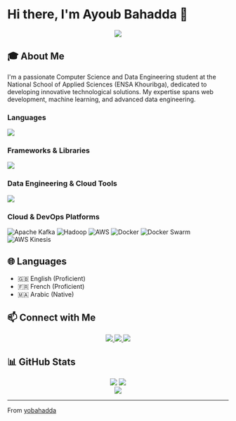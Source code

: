 # Hi there, I'm Ayoub Bahadda 👋

<div align="center">
  <img src="https://readme-typing-svg.herokuapp.com?font=Fira+Code&pause=1000&color=1E88E5&center=true&width=435&lines=Data+Engineer+%7C+Full+Stack+Developer;Machine+Learning+Enthusiast;Data+Engineer+%7C+Innovator" />
</div>

## 🎓 About Me
I'm a passionate Computer Science and Data Engineering student at the National School of Applied Sciences (ENSA Khouribga), dedicated to developing innovative technological solutions. My expertise spans web development, machine learning, and advanced data engineering.


### Languages
<div>
  <img src="https://skillicons.dev/icons?i=python,java,javascript,typescript,c" />
</div>

### Frameworks & Libraries
<div>
  <img src="https://skillicons.dev/icons?i=react,nextjs,spring,flask,pytorch,sklearn" />
</div>

### Data Engineering & Cloud Tools
<div>
  <img src="https://skillicons.dev/icons?i=kafka,hadoop,aws,docker,kubernetes,git" />
</div>

### Cloud & DevOps Platforms
![Apache Kafka](https://img.shields.io/badge/-Apache%20Kafka-231F20?style=flat-square&logo=apache-kafka&logoColor=white)
![Hadoop](https://img.shields.io/badge/-Hadoop-66CCFF?style=flat-square&logo=apache-hadoop&logoColor=white)
![AWS](https://img.shields.io/badge/-Amazon%20AWS-232F3E?style=flat-square&logo=amazon-aws&logoColor=white)
![Docker](https://img.shields.io/badge/-Docker-2496ED?style=flat-square&logo=docker&logoColor=white)
![Docker Swarm](https://img.shields.io/badge/-Docker%20Swarm-2496ED?style=flat-square&logo=docker&logoColor=white)
![AWS Kinesis](https://img.shields.io/badge/-AWS%20Kinesis-FF9900?style=flat-square&logo=amazon-aws&logoColor=white)


## 🌐 Languages
- 🇬🇧 English (Proficient)
- 🇫🇷 French (Proficient)
- 🇲🇦 Arabic (Native)

## 📫 Connect with Me
<div align="center">
  <a href="https://www.linkedin.com/in/ayoub-bahadda" target="_blank">
    <img src="https://img.shields.io/badge/-LinkedIn-0077B5?style=for-the-badge&logo=LinkedIn&logoColor=white" />
  </a>
  <a href="mailto:ayoub.bahadda@usms.ac.ma">
    <img src="https://img.shields.io/badge/-Email-D14836?style=for-the-badge&logo=Gmail&logoColor=white" />
  </a>
  <a href="https://github.com/yobahadda" target="_blank">
    <img src="https://img.shields.io/badge/-GitHub-181717?style=for-the-badge&logo=github&logoColor=white" />
  </a>
</div>

## 📊 GitHub Stats
<div align="center">
  <img src="https://github-readme-stats.vercel.app/api?username=yobahadda&show_icons=true&theme=radical" />
  <img src="https://github-readme-streak-stats.herokuapp.com/?user=yobahadda&theme=radical" />
</div>

<div align="center">
  <img src="https://komarev.com/ghpvc/?username=yobahadda&color=blueviolet" />
</div>

---
From [yobahadda](https://github.com/yobahadda)
